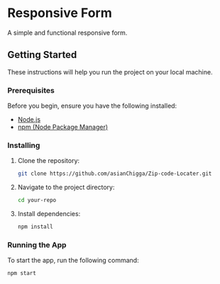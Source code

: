 # Responsive Form

A simple and functional responsive form.

## Getting Started

These instructions will help you run the project on your local machine.

### Prerequisites

Before you begin, ensure you have the following installed:

- [Node.js](https://nodejs.org/)
- [npm (Node Package Manager)](https://www.npmjs.com/)

### Installing

1. Clone the repository:

    ```bash
    git clone https://github.com/asianChigga/Zip-code-Locater.git
    ```

2. Navigate to the project directory:

    ```bash
    cd your-repo
    ```

3. Install dependencies:

    ```bash
    npm install
    ```

### Running the App

To start the app, run the following command:

```bash
npm start
